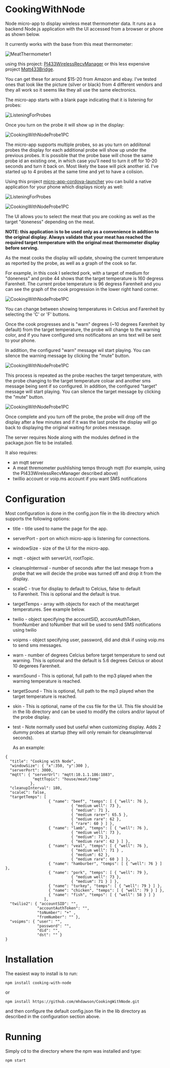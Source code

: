 # CookingWithNode

Node micro-app to display wireless meat thermometer data.  It runs
as a backend Node.js application with the UI accessed from a browser
or phone as shown below.

It currently works with the base from this meat thermometer:

![MeatThermometer1](https://raw.githubusercontent.com/mhdawson/PI433WirelessRecvManager/master/pictures/MeatThermometer1.jpg)

using this project: [PI433WirelessRecvManager](https://github.com/mhdawson/PI433WirelessRecvManager) or this less expensive project
[Mqtt433Bridge](https://github.com/mhdawson/arduino-esp8266/tree/master/Mqtt433Bridge).

You can get these for around $15-20 from Amazon and ebay. I've tested ones that
look like the picture (silver or black) from 4 different vendors and they all
work so it seems like they all use the same electronics.

The micro-app starts with a blank page indicating that it is listening for
probes:

![ListeningForProbes](https://raw.githubusercontent.com/mhdawson/CookingWithNode/master/pictures/CookingWithNodeWaitingPC.png)

Once you turn on the probe it will show up in the display:

![CookingWithNodeProbe1PC](https://raw.githubusercontent.com/mhdawson/CookingWithNode/master/pictures/CookingWithNodeProbe1PC.png)

The micro-app supports multiple probes, so as you turn on addiitonal
probes the display for each additional probe will show up under the
previous probes. It is possible that the probe base will chose the
same probe id an existing one, in which case you'll need to turn it
off for 10-20 seconds and turn it back on. Most likely the base will
pick another id. I've started up to 4 probes at the same time and
yet to have a colision.

Using this project [micro-app-cordova-launcher](https://github.com/mhdawson/micro-app-cordova-launcher) you can build a native application for your phone which displays nicely as
well:

![ListeningForProbes](https://raw.githubusercontent.com/mhdawson/CookingWithNode/master/pictures/CookingWithNodeWaitingPhone.png)


![CookingWithNodeProbe1PC](https://raw.githubusercontent.com/mhdawson/CookingWithNode/master/pictures/CookingWithNodeProbe1Phone.png)

The UI allows you to select the meat that you are cooking as well as the target "doneness" depending on the meat.

**NOTE: this application is to be used only as a convenience in addtion to the
original display.  Always validate that your meat has reached the required
target temperature with the original meat thermometer display before serving.**

As the meat cooks the display will update, showing the current
temperature as reported by the probe, as well as a graph of the cook
so far.  

For example, in this cook I selected pork, with a target of medium
for "doneness" and probe 44 shows that the target temperature is
160 degress Farenheit.  The current probe temperature is 96 degress
Farenheit and you can see the graph of the cook progression in the
lower right hand corner.

![CookingWithNodeProbe1PC](https://raw.githubusercontent.com/mhdawson/CookingWithNode/master/pictures/CookingWithNodeProbe1PC98.png)

You can change between showing temperatures in Celcius and Farenheit by
selecting the 'C' or 'F' buttons.

Once the cook progresses and is "warn" degrees (~10 degrees Farenheit by
default) from the target temperature,
the probe will change to the warning color, and if you have configured sms
notificaitons an sms text will be sent to your phone.

In addition, the configured "warn" message wil start playing.  You can
silence the warning message by clicking the "mute" button.

![CookingWithNodeProbe1PC](https://raw.githubusercontent.com/mhdawson/CookingWithNode/master/pictures/CookingWithNodeProbe1PC151.png)

This process is repeated as the probe reaches the target temperature,
with the probe changing to the target temperature coloar and another
sms message being sent if so configured. In addition, the configured
"target" message will start playing.  You can silence the target
message by clicking the "mute" button.

![CookingWithNodeProbe1PC](https://raw.githubusercontent.com/mhdawson/CookingWithNode/master/pictures/CookingWithNodeProbe1PC160.png)

Once complete and you turn off the probe, the probe will drop off
the display after a few minutes and if it was the last probe the
display will go back to displaying the original waiting
for probes messsage.

The server requires Node along with the modules defined in the
package.json file to be installed.

It also requires:

* an mqtt server
* A meat thremometer pushlishing temps through mqtt (for example,
  using the PI433WirelessRecvManager described above)
* twillio account or voip.ms account if you want SMS notifications

# Configuration

Most configuration is done in the config.json file in the lib
directory which supports the following options:

* title - title used to name the page for the app.
* serverPort - port on which micro-app is listening for connections.
* windowSize - size of the UI for the micro-app.
* mqtt - object with serverUrl, rootTopic.
* cleanupInternval - number of seconds after the last mesage from a
  probe that we will decide the probe was turned off and drop it
  from the display.
* scaleC - true for display to default to Celcius, false to default  
  to Farenheit.  This is optional and the default is true.
* targetTemps - array with objects for each of the meat/target
  temperatures.  See example below.
* twilio - object specifying the accountSID, accountAuthToken, fromNumber
  and toNumber that will be used to send SMS notifications using twilio
* voipms - object specifying user, password, did and dtsk if using voip.ms
  to send sms messages.
* warn - number of degrees Celcius before target temperature to send
  out warning. This is optional and the default is 5.6 degrees Celcius or
  about 10 degerees Farenheit.
* warnSound - This is optional, full path to the mp3 played
  when the warning temperature is reached.
* targetSound - This is optional, full path to the mp3 played
  when the target temperature is reached.
* skin - This is optional, name of the css file for the UI.  This file
  should be in the lib directory and can be used to modify
  the colors and/or layout of the probe display.
* test - Note normally used but useful when customizing display.  Adds 2
  dummy probes at startup (they will only remain for cleanupInterval
  seconds).

  As an example:

```
{
  "title": "Cooking with Node",
  "windowSize": { "x":350, "y":300 },
  "serverPort": 3000,
  "mqtt": { "serverUrl": "mqtt:10.1.1.186:1883",
            "mqttTopic": "house/meat/temp"
           },
  "cleanupInterval": 180,
  "scaleC": false,
  "targetTemps": [
                   { "name": "beef", "temps": [ { "well": 76 },
                             { "medium well": 73 },
                             { "medium": 71 },
                             { "medium rare+": 65.5 },
                             { "medium rare": 62 },
                             { "rare": 60 } ] },
                   { "name": "lamb", "temps": [ { "well": 76 },
                             { "medium well": 73 },
                             { "medium": 71 },
                             { "medium rare": 62 } ] },
                   { "name": "veal", "temps": [ { "well": 76 },
                             { "medium well": 71 } ,
                             { "medium": 62 },
                             { "medium rare": 60 } ] },
                   { "name": "hamburber", "temps": [ { "well": 76 } ] },
                   { "name": "pork", "temps": [ { "well": 79 },
                             { "medium well": 73 },
                             { "medium": 71 } ] },
                   { "name": "turkey", "temps": [ { "well": 79 } ] },
                   { "name": "chicken", "temps": [ { "well": 79 } ] },
                   { "name": "fish", "temps": [ { "well": 58 } ] }
                 ],
  "twilio2": { "accountSID": "",
              "accountAuthToken": "",
              "toNumber": "+" ,
              "fromNumber": "" },
  "voipms": { "user": "",
              "password": "",
              "did": "",
              "dst": "" }
}
```


# Installation

The easiest way to install is to run:

```
npm install cooking-with-node
```

or

```
npm install https://github.com/mhdawson/CookingWithNode.git
```

and then configure the default config.json file in the lib directory
as described in the configuration section above.

# Running

Simply cd to the directory where the npm was installed and type:

```
npm start
```
